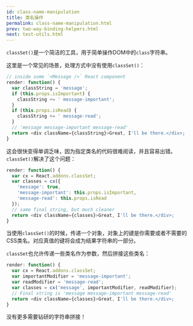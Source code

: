 ```yaml
---
id: class-name-manipulation
title: 类名操作
permalink: class-name-manipulation.html
prev: two-way-binding-helpers.html
next: test-utils.html
---
```


`classSet()`是一个简洁的工具，用于简单操作DOM中的`class`字符串。

这里是一个常见的场景，处理方式中没有使用`classSet()`：

```javascript
// inside some `<Message />` React component
render: function() {
  var classString = 'message';
  if (this.props.isImportant) {
    classString += ' message-important';
  }
  if (this.props.isRead) {
    classString += ' message-read';
  }
  // 'message message-important message-read'
  return <div className={classString}>Great, I'll be there.</div>;
}
```

这会很快变得单调乏味，因为指定类名的代码很难阅读，并且容易出错。`classSet()`解决了这个问题：

```javascript
render: function() {
  var cx = React.addons.classSet;
  var classes = cx({
    'message': true,
    'message-important': this.props.isImportant,
    'message-read': this.props.isRead
  });
  // same final string, but much cleaner
  return <div className={classes}>Great, I'll be there.</div>;
}
```

当使用`classSet()`的时候，传递一个对象，对象上的键是你需要或者不需要的CSS类名。对应真值的键将会成为结果字符串的一部分。

`classSet`也允许传递一些类名作为参数，然后拼接这些类名：

```javascript
render: function() {
  var cx = React.addons.classSet;
  var importantModifier = 'message-important';
  var readModifier = 'message-read';
  var classes = cx('message', importantModifier, readModifier);
  // Final string is 'message message-important message-read'
  return <div className={classes}>Great, I'll be there.</div>;
}
```

没有更多需要钻研的字符串拼接！
